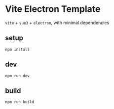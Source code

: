 # Vite Electron Template
`vite` + `vue3` + `electron`, with minimal dependencies

## setup
    npm install

## dev
    npm run dev

## build
    npm run build
